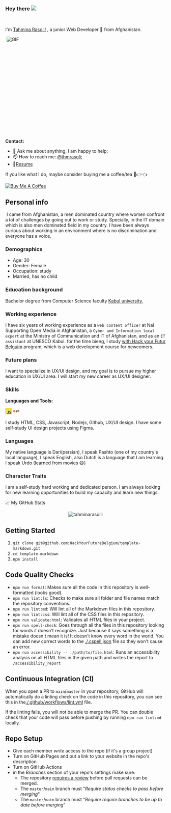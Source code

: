 

### Hey there <img src="https://media.giphy.com/media/hvRJCLFzcasrR4ia7z/giphy.gif" width="25px">

<!-- 
![](https://visitor-badge.glitch.me/badge?page_id=abhisheknaiidu.abhisheknaiidu) -->

<br />

 I'm [Tahmina Rasoli!](https://tahminarasoli.github.io/) , a junior Web Developer 🚀 from Afghanistan.

  <img align="right" alt="GIF" src="https://github.com/abhisheknaiidu/abhisheknaiidu/blob/master/code.gif?raw=true" width="500" height="320" />
  
**Contact:**

- 💬 Ask me about anything, I am happy to help;
- 📫 How to reach me: [@thmrasoli](https://twitter.com/thmrasoli);
- 📝[Resume](https://github.com/tahminarasoli/tahminarasoli/blob/master/Tahmina%20Rasoli-30-9.pdf)

<!--END_SECTION:waka-->

If you like what I do, maybe consider buying me a coffee/tea 🥺👉👈

<a href="#" target="_blank"><img src="https://cdn.buymeacoffee.com/buttons/v2/default-red.png" alt="Buy Me A Coffee" width="150" ></a>
<!--
🚧 **My Todoist Stats:**
 TODO-IST:START -->
<!--🏆  7,111 Karma Points           
🌸  Completed 0 tasks today           
✅  Completed 543 tasks so far           
⏳  Longest streak is 10 days
 TODO-IST:END -->


<!-- describe your project -->
## Personal info
 I came from Afghanistan, a men dominated country where women confront a lot of challenges by going out to work or study. Specially, in the IT domain which is also men dominated field in my country. I have been always curious about working in an environment where is no discrimination and everyone has a voice. 
### Demographics
- Age: 30 
-  Gender: Female 
-  Occupation: study 
-  Married, has no child
### Education background
Bachelor degree from Computer Science faculty [Kabul university.](https://ku.edu.af/)
### Working experience
I have six years of working experience as a `web content officer` at Nai Supporting Open Media in Afghanistan, a `Cyber and Information local expert` at the Ministry of Communication and IT of Afghanistan, and as an `IT assistant` at UNESCO Kabul. for the time bieng, I study [with Hack your Futur Belguim](https://github.com/HackYourFutureBelgium) program, which is a web development course for newcomers. 
### Future plans
I want to specialize in UX/UI design, and my goal is to pursue my higher education in UX/UI area. I will start my new career as UX/UI designer. 
### Skills
  
**Languages and Tools:**  

<code><img height="20" src="https://raw.githubusercontent.com/github/explore/80688e429a7d4ef2fca1e82350fe8e3517d3494d/topics/javascript/javascript.png"></code>
<code><img height="20" src="https://raw.githubusercontent.com/github/explore/80688e429a7d4ef2fca1e82350fe8e3517d3494d/topics/git/git.png"></code>

<!-- <code><img height="20" src="https://raw.githubusercontent.com/github/explore/80688e429a7d4ef2fca1e82350fe8e3517d3494d/topics/react/react.png"></code>
<code><img height="20" src="https://raw.githubusercontent.com/github/explore/5c058a388828bb5fde0bcafd4bc867b5bb3f26f3/topics/graphql/graphql.png"></code>
<code><img height="20" src="https://raw.githubusercontent.com/github/explore/80688e429a7d4ef2fca1e82350fe8e3517d3494d/topics/nodejs/nodejs.png"></code>
<code><img height="20" src="https://raw.githubusercontent.com/github/explore/80688e429a7d4ef2fca1e82350fe8e3517d3494d/topics/cpp/cpp.png"></code>
<code><img height="20" src="https://raw.githubusercontent.com/github/explore/80688e429a7d4ef2fca1e82350fe8e3517d3494d/topics/python/python.png"></code>
<code><img height="20" src="https://raw.githubusercontent.com/github/explore/80688e429a7d4ef2fca1e82350fe8e3517d3494d/topics/mysql/mysql.png"></code>
<code><img height="20" src="https://raw.githubusercontent.com/github/explore/80688e429a7d4ef2fca1e82350fe8e3517d3494d/topics/firebase/firebase.png"></code> -->
I study HTML, CSS, Javascript, Nodejs, Github, UX/UI design.  I have some self-study UI design projects using Figma. 
### Languages
My native language is Dari(persian), I speak Pashto  (one of my country's local language), I speak English, also Dutch is a language that I am learning.
I speak Urdo (learned from movies 😄)
### Character Traits
I am a self-study hard working and dedicated person. 
I am always looking for new learning opportunities to build my capacity and learn new things.

<!-- describe your project -->

📈 My GitHub Stats

<p align="center"> <img src="https://github-readme-stats.vercel.app/api?username=tahminarasoli&show_icons=true&theme=gotham" alt="tahminarasoili" />



## Getting Started

<!-- a guide to using this repository -->

1. `git clone git@github.com:HackYourFutureBelgium/template-markdown.git`
2. `cd template-markdown`
3. `npm install`

## Code Quality Checks

- `npm run format`: Makes sure all the code in this repository is well-formatted
  (looks good).
- `npm run lint:ls`: Checks to make sure all folder and file names match the
  repository conventions.
- `npm run lint:md`: Will lint all of the Markdown files in this repository.
- `npm run lint:css`: Will lint all of the CSS files in this repository.
- `npm run validate:html`: Validates all HTML files in your project.
- `npm run spell-check`: Goes through all the files in this repository looking
  for words it doesn't recognize. Just because it says something is a mistake
  doesn't mean it is! It doesn't know every word in the world. You can add new
  correct words to the [./.cspell.json](./.cspell.json) file so they won't cause
  an error.
- `npm run accessibility -- ./path/to/file.html`: Runs an accessibility analysis
  on all HTML files in the given path and writes the report to
  `/accessibility_report`

## Continuous Integration (CI)

When you open a PR to `main`/`master` in your repository, GitHub will
automatically do a linting check on the code in this repository, you can see
this in the[./.github/workflows/lint.yml](./.github/workflows/lint.yml) file.

If the linting fails, you will not be able to merge the PR. You can double check
that your code will pass before pushing by running `npm run lint:md` locally.

## Repo Setup

- Give each member _write_ access to the repo (if it's a group project)
- Turn on GitHub Pages and put a link to your website in the repo's description
- Turn on GitHub Actions
- in the _Branches_ section of your repo's settings make sure:
  - The repository
    [requires a review](https://github.blog/2018-03-23-require-multiple-reviewers/)
    before pull requests can be merged.
  - The `master`/`main` branch must "_Require status checks to pass before
    merging_"
  - The `master`/`main` branch must "_Require require branches to be up to date
    before merging_"
